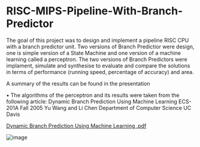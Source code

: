# RISC-MIPS-Pipeline-With-Branch-Predictor

The goal of this project was to design and implement a pipeline RISC CPU with a branch predictor unit.
Two versions of Branch Predictior were design, one is simple version of a State Machine and one version of a machine learning called a perceptron.
The two versions of Branch Predictors were implament, simulate and  synthesise to evaluate and compare the solutions in
terms of performance (running speed, percentage of accuracy) and area.

A summary of the results can be found in the presentation

• The algorithms of the perceptron and its results were taken from the following article:
Dynamic Branch Prediction Using Machine Learning ECS-201A Fall 2005 Yu Wang and Li Chen Department of Computer Science UC Davis

[Dynamic Branch Prediction Using Machine Learning .pdf](https://github.com/Aharon44/RISC-MIPS-Pipeline-With-Branch-Predictor/files/10478272/Dynamic.Branch.Prediction.Using.Machine.Learning.pdf)


![image](https://user-images.githubusercontent.com/102623417/214009913-ab6931d4-d6fd-4f9b-8aad-81ef46240bac.png)
